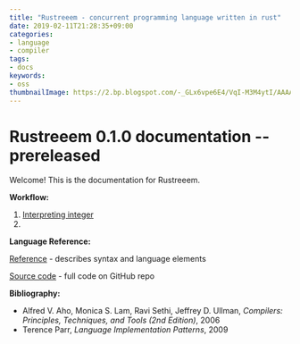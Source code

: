 ```yaml
---
title: "Rustreeem - concurrent programming language written in rust"
date: 2019-02-11T21:28:35+09:00
categories:
- language
- compiler
tags:
- docs
keywords:
- oss
thumbnailImage: https://2.bp.blogspot.com/-_GLx6vpe6E4/VqI-M3M4ytI/AAAAAAAA3Rw/0flOm4qDyPk/s800/touhyou_girl.png
---
```


# Rustreeem 0.1.0 documentation --prereleased

Welcome! This is the documentation for Rustreeem.

**Workflow:**

1. [Interpreting integer](https://khigasa.github.io/higs/post/rustreeem/interpreting-integer/)
1. 

**Language Reference:**

[Reference](https://khigasa.github.io/higs/post/rustreeem/reference/) - describes syntax and language elements

[Source code](https://github.com/kHigasa/rustreeem) - full code on GitHub repo

**Bibliography:**

- Alfred V. Aho, Monica S. Lam, Ravi Sethi, Jeffrey D. Ullman, *Compilers: Principles, Techniques, and Tools (2nd Edition)*, 2006 
- Terence Parr, *Language Implementation Patterns*, 2009
